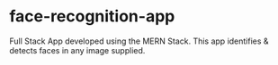 # face-recognition-app
Full Stack App developed using the MERN Stack. This app identifies &amp; detects faces in any image supplied.
